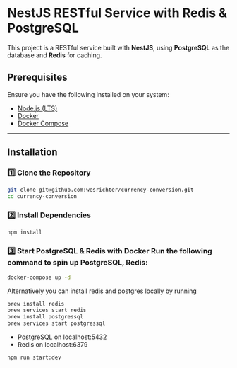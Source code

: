 # NestJS RESTful Service with Redis & PostgreSQL

This project is a RESTful service built with **NestJS**, using **PostgreSQL** as the database and **Redis** for caching.

## Prerequisites

Ensure you have the following installed on your system:

- [Node.js (LTS)](https://nodejs.org/)
- [Docker](https://www.docker.com/get-started)
- [Docker Compose](https://docs.docker.com/compose/install/)

---

## Installation

### 1️⃣ Clone the Repository

```sh
git clone git@github.com:wesrichter/currency-conversion.git
cd currency-conversion
```

### 2️⃣ Install Dependencies

```sh
npm install
```

### 3️⃣ Start PostgreSQL & Redis with Docker Run the following command to spin up PostgreSQL, Redis:

```sh
docker-compose up -d
```

Alternatively you can install redis and postgres locally by running

```sh
brew install redis
brew services start redis
brew install postgressql
brew services start postgressql
```

- PostgreSQL on localhost:5432
- Redis on localhost:6379

```sh
npm run start:dev
```
